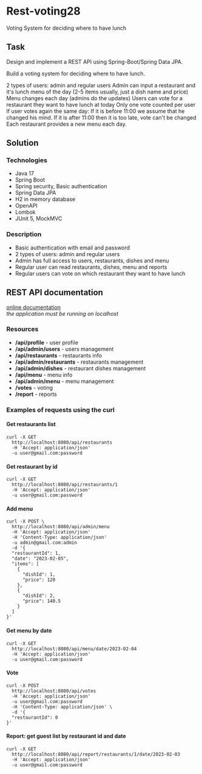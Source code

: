 # Rest-voting28
Voting System for deciding where to have lunch

## Task
Design and implement a REST API using Spring-Boot/Spring Data JPA.

Build a voting system for deciding where to have lunch.

2 types of users: admin and regular users
Admin can input a restaurant and it's lunch menu of the day (2-5 items usually, just a dish name and price)
Menu changes each day (admins do the updates)
Users can vote for a restaurant they want to have lunch at today
Only one vote counted per user
If user votes again the same day:
If it is before 11:00 we assume that he changed his mind.
If it is after 11:00 then it is too late, vote can't be changed
Each restaurant provides a new menu each day.

## Solution

### Technologies
* Java 17
* Spring Boot
* Spring security, Basic authentication
* Spring Data JPA
* H2 in memory database
* OpenAPI
* Lombok
* JUnit 5, MockMVC

### Description
* Basic authentication with email and password
* 2 types of users: admin and regular users
* Admin has full access to users, restaurants, dishes and menu
* Regular user can read restaurants, dishes, menu and reports
* Regular users can vote on which restaurant they want to have lunch

## REST API documentation
<a href="http://localhost:8080/doc">online documentation</a> 
<br> *the application must be running on localhost*

### Resources
* **/api/profile** - user profile
* **/api/admin/users** - users management
* **/api/restaurants** - restaurants info
* **/api/admin/restaurants** - restaurants management
* **/api/admin/dishes** - restaurant dishes management
* **/api/menu** - menu info
* **/api/admin/menu** - menu management
* **/votes** - voting
* **/report** - reports

### Examples of requests using the curl

#### Get restaurants list
```
curl -X GET
  http://localhost:8080/api/restaurants
  -H 'Accept: application/json'
  -u user@gmail.com:password
```
#### Get restaurant by id
```
curl -X GET
  http://localhost:8080/api/restaurants/1
  -H 'Accept: application/json'
  -u user@gmail.com:password
```
#### Add menu
```
curl -X POST \
  http://localhost:8080/api/admin/menu
  -H 'Accept: application/json'
  -H 'Content-Type: application/json'
  -u admin@gmail.com:admin
  -d '{
  "restaurantId": 1,
  "date": "2023-02-05",
  "items": [
    {
      "dishId": 1,
      "price": 120
    },
    {
      "dishId": 2,
      "price": 140.5
    }
  ]
}' 
```
#### Get menu by date
```
curl -X GET
  http://localhost:8080/api/menu/date/2023-02-04
  -H 'Accept: application/json'
  -u user@gmail.com:password
```
#### Vote
```
curl -X POST
  http://localhost:8080/api/votes
  -H 'Accept: application/json'
  -u user@gmail.com:password
  -H 'Content-Type: application/json' \
  -d '{
  "restaurantId": 0
}'
```
#### Report: get guest list by restaurant id and date
```
curl -X GET
  http://localhost:8080/api/report/restaurants/1/date/2023-02-03
  -H 'Accept: application/json'
  -u user@gmail.com:password
```
